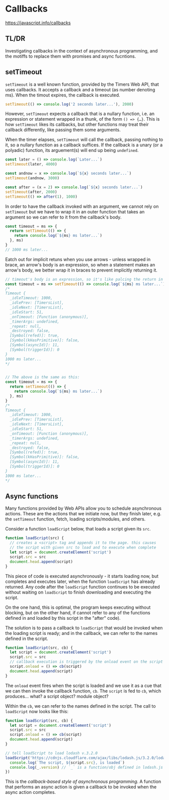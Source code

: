 # Callbacks

https://javascript.info/callbacks

## TL/DR

Investigating callbacks in the context of asynchronous programming, and the motiffs to replace them with promises and async fucntions.

## setTimeout

`setTimeout` is a well known function, provided by the Timers Web API, that uses callbacks. It accepts a callback and a timeout (as number denoting ms). When the timout expires, the callback is executed.

```js
setTimeout(() => console.log('2 seconds later...'), 2000)
```

However, `setTimeout` expects a callback that is a nullary function, i.e. an expression or statement wrapped in a thunk, of the form `() => {…}`. This is how `setTimeout` likes its callbacks, but other functions may treat their callback differently, like passing them some arguments.

When the timer elapses, `setTimeout` will call the callback, passing nothing to it, so a nullary function as a callback suffices. If the callback is a unary (or a polyadic) function, its arguement(s) will end up being `undefined`.

```js
const later = () => console.log(`Later...`)
setTimeout(later, 4000)

const andnow = x => console.log(`${x} seconds later...`)
setTimeout(andnow, 3000)

const after = (x = 2) => console.log(`${x} seconds later...`)
setTimeout(after, 2000)
setTimeout(() => after(1), 1000)
```

In order to have the callback invoked with an argument, we cannot rely on `setTimeout` but we have to wrap it in an outer function that takes an argument so we can refer to it from the callback's body.

```js
const timeout = ms => {
  return setTimeout(() => {
    return console.log(`${ms} ms later...`)
  }, ms)
}
// 1000 ms later...
```

Eatch out for implicit retuns when you use arrows - unless wrapped in brace, an arrow's body is an expression, so when a statement makes an arrow's body, we better wrap it in braces to prevent implicitly returning it.

```js
// timeout's body is an expression, so it's like palcing the return in front of setTimeout, which then returns the ID of this setTimeout (which can be used to cancel it).
const timeout = ms => setTimeout(() => console.log(`${ms} ms later...`), ms)
/*
Timeout {
  _idleTimeout: 1000,
  _idlePrev: [TimersList],
  _idleNext: [TimersList],
  _idleStart: 51,
  _onTimeout: [Function (anonymous)],
  _timerArgs: undefined,
  _repeat: null,
  _destroyed: false,
  [Symbol(refed)]: true,
  [Symbol(kHasPrimitive)]: false,    
  [Symbol(asyncId)]: 11,
  [Symbol(triggerId)]: 0
}
1000 ms later...
*/


// The above is the same as this:
const timeout = ms => {
  return setTimeout(() => {
    return console.log(`${ms} ms later...`)
  }, ms)
}
/*
Timeout {
  _idleTimeout: 1000,
  _idlePrev: [TimersList],
  _idleNext: [TimersList],
  _idleStart: 51,
  _onTimeout: [Function (anonymous)],
  _timerArgs: undefined,
  _repeat: null,
  _destroyed: false,
  [Symbol(refed)]: true,
  [Symbol(kHasPrimitive)]: false,    
  [Symbol(asyncId)]: 11,
  [Symbol(triggerId)]: 0
}
1000 ms later...
*/
```



## Async functions

Many functions provided by Web APIs allow you to schedule asynchronous actions. These are the actions that we initiate now, but they finish later, e.g. the `setTimeout` function, fetch, loading scripts/modules, and others.

Consider a function `loadScript` below, that loads a script given its `src`.

```js
function loadScript(src) {
  // creates a <script> tag and appends it to the page. this causes
  // the script with given src to load and to execute when complete
  let script = document.createElement('script')
  script.src = src
  document.head.append(script)
}
```

This piece of code is executed asynchronously - it starts loading now, but completes and executes later, when the function `loadScript` has already returned. Any code after the `loadScript` function continues to be executed without waiting on `loadScript` to finish downloading and executing the script.

On the one hand, this is optimal, the program keeps executing without blocking, but on the other hand, if cannot refer to any of the functions defined in and loaded by this script in the "after" code).

The solution is to pass a callback to `loadScript` that would be invoked when the loading script is ready; and in the callback, we can refer to the names defined in the script.

```js
function loadScript(src, cb) {
  let script = document.createElement('script')
  script.src = src
  // callback execution is triggered by the onload event on the script
  script.onload = () => cb(script)
  document.head.append(script)
}
```

The `onload` event fires when the script is loaded and we use it as a cue that we can then invoke the callback function, `cb`. The `script` is fed to `cb`, which produces... what? a script object? module object?

Within the `cb`, we can refer to the names defined in the script. The call to `loadScript` now looks like this:

```js
function loadScript(src, cb) {
  let script = document.createElement('script')
  script.src = src
  script.onload = () => cb(script)
  document.head.append(script)
}

// tell loadScript to load lodash v.3.2.0
loadScript('https://cdnjs.cloudflare.com/ajax/libs/lodash.js/3.2.0/lodash.js', script => {
  console.log(`The script, ${script.src}, is loaded`)
  console.log(_.version) // `_` is a function/obj defined in lodash.js
})
```

This is the *callback-based style of asynchronous programming*. A function that performs an async action is given a callback to be invoked when the async action completes.
